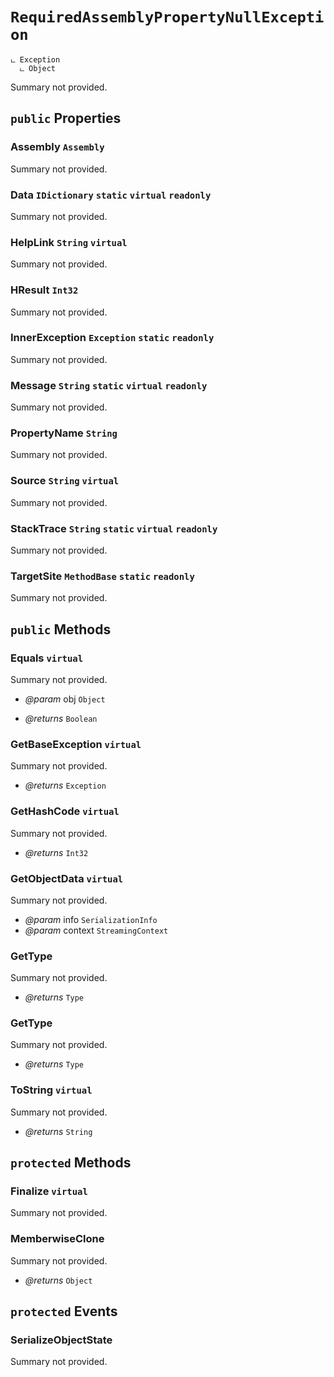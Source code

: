 # <code><span title="undefined">RequiredAssemblyPropertyNullException</span></code>

```
ட Exception
  ட Object
```

Summary not provided.

## `public` Properties

### Assembly <code><span title="undefined">Assembly</span></code>

Summary not provided.

### Data <code><span title="undefined">IDictionary</span></code> `static` `virtual` `readonly`

Summary not provided.

### HelpLink <code><span title="undefined">String</span></code> `virtual`

Summary not provided.

### HResult <code><span title="undefined">Int32</span></code>

Summary not provided.

### InnerException <code><span title="undefined">Exception</span></code> `static` `readonly`

Summary not provided.

### Message <code><span title="undefined">String</span></code> `static` `virtual` `readonly`

Summary not provided.

### PropertyName <code><span title="undefined">String</span></code>

Summary not provided.

### Source <code><span title="undefined">String</span></code> `virtual`

Summary not provided.

### StackTrace <code><span title="undefined">String</span></code> `static` `virtual` `readonly`

Summary not provided.

### TargetSite <code><span title="undefined">MethodBase</span></code> `static` `readonly`

Summary not provided.



## `public` Methods

### Equals `virtual`

Summary not provided.

- *@param* obj <code><span title="undefined">Object</span></code>

- *@returns* <code><span title="undefined">Boolean</span></code>

### GetBaseException `virtual`

Summary not provided.

- *@returns* <code><span title="undefined">Exception</span></code>

### GetHashCode `virtual`

Summary not provided.

- *@returns* <code><span title="undefined">Int32</span></code>

### GetObjectData `virtual`

Summary not provided.

- *@param* info <code><span title="undefined">SerializationInfo</span></code>
- *@param* context <code><span title="undefined">StreamingContext</span></code>



### GetType

Summary not provided.

- *@returns* <code><span title="undefined">Type</span></code>

### GetType

Summary not provided.

- *@returns* <code><span title="undefined">Type</span></code>

### ToString `virtual`

Summary not provided.

- *@returns* <code><span title="undefined">String</span></code>

## `protected` Methods

### Finalize `virtual`

Summary not provided.



### MemberwiseClone

Summary not provided.

- *@returns* <code><span title="undefined">Object</span></code>

## `protected` Events

### SerializeObjectState

Summary not provided.